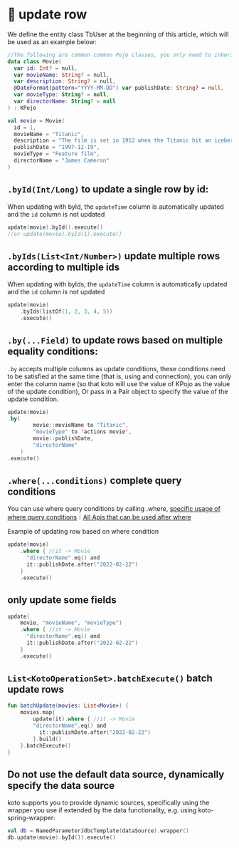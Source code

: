 # 🔖 update row

We define the entity class TbUser at the beginning of this article, which will be used as an example below:

```kotlin
//The following are common common Pojo classes, you only need to inherit the "KPojo" interface, you can have ORM and toMap()/toMutableMap() capabilities
data class Movie(
  var id: Int? = null,
  var movieName: String? = null,
  var description: String? = null,
  @DateFormat(pattern="YYYY-MM-DD") var publishDate: String? = null,
  var movieType: String? = null,
  var directorName: String? = null
) : KPojo

val movie = Movie(
  id = 1,
  movieName = "Titanic",
  description = "The film is set in 1912 when the Titanic hit an iceberg and sank on its maiden voyage. It tells the story of two people from different classes, jack and Ruth, who abandon their worldly prejudices and fall in love. Jack finally gives up his life to Ruth's touching story.",
  publishDate = "1997-12-19",
  movieType = "Feature film",
  directorName = "James Cameron"
)
```

## `.byId(Int/Long)` to update a single row by id:

When updating with byId, the `updateTime` column is automatically updated and the `id` column is not updated

```kotlin
update(movie).byId().execute()
//or update(movie).byId(1).execute()
```



## `.byIds(List<Int/Number>)` update multiple rows according to multiple ids

When updating with byIds, the `updateTime` column is automatically updated and the `id` column is not updated

```kotlin
update(movie)
    .byIds(listOf(1, 2, 3, 4, 5))
    .execute()
```



## `.by(...Field)` to update rows based on multiple equality conditions:

`.by` accepts multiple columns as update conditions, these conditions need to be satisfied at the same time (that is, using and connection), you can only enter the column name (so that koto will use the value of KPojo as the value of the update condition), Or pass in a Pair object to specify the value of the update condition.

```kotlin
update(movie)
.by(
        movie::movieName to "Titanic",
        "movieType" to 'actions movie',
        movie::publishDate,
        "directorName"
    )
.execute()
```



## `.where(...conditions)` complete query conditions

You can use where query conditions by calling .where, [specific usage of where query conditions](where.md)｜<a href="/#/where?id=where-api">All Apis that can be used after where</a>

Example of updating row based on where condition

```kotlin
update(movie)
    .where { //it -> Movie
      "directorName".eq() and
      it::publishDate.after("2022-02-22")
    }
    .execute()
```



## only update some fields

```kotlin
update(
    movie, "movieName", "movieType")
    .where { //it -> Movie
      "directorName".eq() and
      it::publishDate.after("2022-02-22")
    }
    .execute()
```



## `List<KotoOperationSet>.batchExecute()` batch update rows

```kotlin
fun batchUpdate(movies: List<Movie>) {
    movies.map{
        update(it).where { //it -> Movie
        "directorName".eq() and
          it::publishDate.after("2022-02-22")
        }.build()
    }.batchExecute()
}
```



## Do not use the default data source, dynamically specify the data source

koto supports you to provide dynamic sources, specifically using the wrapper you use if extended by the data functionality, e.g. using koto-spring-wrapper:

```kotlin
val db = NamedParameterJdbcTemplate(dataSource).wrapper()
db.update(movie).byId(1).execute()
```
